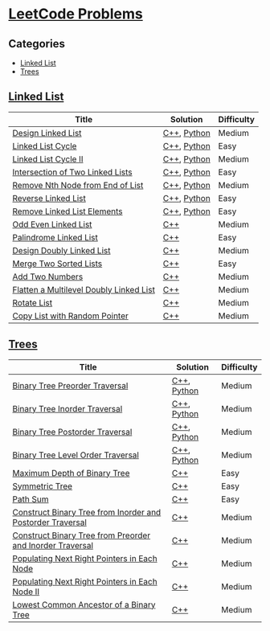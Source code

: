 # [LeetCode Problems](https://leetcode.com/problemset/all/)

## Categories
* [Linked List](https://github.com/shahzaibqazi/Coding-Problems/tree/main/LeetCode#linked-list)
* [Trees](https://github.com/shahzaibqazi/Coding-Problems/tree/main/LeetCode#trees)

## [Linked List](https://leetcode.com/explore/learn/card/linked-list/)

| Title | Solution | Difficulty |
| --- | --- | --- |
| [Design Linked List](https://leetcode.com/problems/design-linked-list/) | [C++](./C++/linkedlist-design.cpp), [Python](./Python/linkedlist-design.py) | Medium |
| [Linked List Cycle](https://leetcode.com/problems/linked-list-cycle/) | [C++](./C++/linkedlist-cycle.cpp), [Python](./Python/linkedlist-cycle.py) | Easy |
| [Linked List Cycle II](https://leetcode.com/problems/linked-list-cycle-ii) | [C++](./C++/linkedlist-cycle-ii.cpp), [Python](./Python/linkedlist-cycle-ii.py) | Medium |
| [Intersection of Two Linked Lists](https://leetcode.com/problems/intersection-of-two-linked-lists) | [C++](./C++/linkedlist-intersection-of-two-linked-lists.cpp), [Python](./Python/linkedlist-intersection-of-two-linked-lists.py) | Easy |
| [Remove Nth Node from End of List](https://leetcode.com/problems/remove-nth-node-from-end-of-list) | [C++](./C++/linkedlist-remove-nth-node.cpp), [Python](./Python/linkedlist-remove-nth-node-from-end-of-list.py) | Medium |
| [Reverse Linked List](https://leetcode.com/problems/reverse-linked-list) | [C++](./C++/linkedlist-reverse.cpp), [Python](./Python/linkedlist-reverse-linked-list.py) | Easy |
| [Remove Linked List Elements](https://leetcode.com/problems/remove-linked-list-elements) | [C++](./C++/linkedlist-remove-elements.cpp), [Python](./Python/linked-list-remove-linked-list-elements.py) | Easy |
| [Odd Even Linked List](https://leetcode.com/problems/odd-even-linked-list) | [C++](./C++/linkedlist-odd-even.cpp) | Medium |
| [Palindrome Linked List](https://leetcode.com/problems/palindrome-linked-list) | [C++](./C++/linkedlist-palindrome.cpp) | Easy |
| [Design Doubly Linked List](https://leetcode.com/problems/design-linked-list) | [C++](./C++/linkedlist-design-doubly.cpp) | Medium |
| [Merge Two Sorted Lists](https://leetcode.com/problems/merge-two-sorted-lists) | [C++](./C++/linkedlist-merge-two-sorted-lists.cpp) | Easy |
| [Add Two Numbers](https://leetcode.com/problems/add-two-numbers) | [C++](./C++/linkedlist-add-two-numbers.cpp) | Medium | 
| [Flatten a Multilevel Doubly Linked List](https://leetcode.com/problems/flatten-a-multilevel-doubly-linked-list) | [C++](./C++/linkedlist-flatten-multilevel-doubly-linked-list.cpp) | Medium |
| [Rotate List](https://leetcode.com/problems/rotate-list) | [C++](./C++/linkedlist-rotate-list.cpp) | Medium |
| [Copy List with Random Pointer](https://leetcode.com/problems/copy-list-with-random-pointer) | [C++](./C++/linkedlist-copy-list-with-random-pointer.cpp) | Medium |

## [Trees](https://leetcode.com/explore/learn/card/data-structure-tree/)

| Title | Solution | Difficulty |
| --- | --- | --- |
| [Binary Tree Preorder Traversal](https://leetcode.com/problems/binary-tree-preorder-traversal) | [C++](./C++/trees-binary-tree-preorder-traversal.cpp), [Python](./Python/trees-binary-tree-preorder-traversal.py) | Medium |
| [Binary Tree Inorder Traversal](https://leetcode.com/problems/binary-tree-inorder-traversal) | [C++](./C++/trees-binary-tree-inorder-traversal.cpp), [Python](./Python/trees-binary-tree-inorder-traversal.py) | Medium |
| [Binary Tree Postorder Traversal](https://leetcode.com/problems/binary-tree-postorder-traversal) | [C++](./C++/trees-binary-tree-postorder-traversal.cpp), [Python](./Python/trees-binary-tree-postorder-traversal.py) | Medium |
| [Binary Tree Level Order Traversal](https://leetcode.com/problems/binary-tree-level-order-traversal) | [C++](./C++/trees-binary-tree-level-order-traversal.cpp), [Python](./Python/trees-binary-tree-level-order-traversal.py) | Medium |
| [Maximum Depth of Binary Tree](https://leetcode.com/problems/maximum-depth-of-binary-tree) | [C++](./C++/trees-maximum-depth-of-binary-tree.cpp) | Easy |
| [Symmetric Tree](https://leetcode.com/problems/symmetric-tree) | [C++](./C++/trees-symmetric-tree.cpp) | Easy |
| [Path Sum](https://leetcode.com/problems/path-sum) | [C++](./C++/trees-path-sum.cpp) | Easy |
| [Construct Binary Tree from Inorder and Postorder Traversal](https://leetcode.com/problems/construct-binary-tree-from-inorder-and-postorder-traversal) | [C++](./C++/trees-construct-binary-tree-from-inorder-and-postorder-traversal.cpp) | Medium |
| [Construct Binary Tree from Preorder and Inorder Traversal](https://leetcode.com/problems/construct-binary-tree-from-preorder-and-inorder-traversal) | [C++](./C++/trees-construct-binary-tree-from-preorder-and-inorder-traversal.cpp) | Medium |
| [Populating Next Right Pointers in Each Node](https://leetcode.com/problems/populating-next-right-pointers-in-each-node) | [C++](./C++/trees-populating-next-right-pointers-in-each-node.cpp) | Medium |
| [Populating Next Right Pointers in Each Node II](https://leetcode.com/problems/populating-next-right-pointers-in-each-node-ii) | [C++](./C++/trees-populating-next-right-pointers-in-each-node-ii.cpp) | Medium |
| [Lowest Common Ancestor of a Binary Tree](https://leetcode.com/problems/lowest-common-ancestor-of-a-binary-tree) | [C++](./C++/trees-lowest-common-ancestor-of-a-binary-tree.cpp) | Medium |
